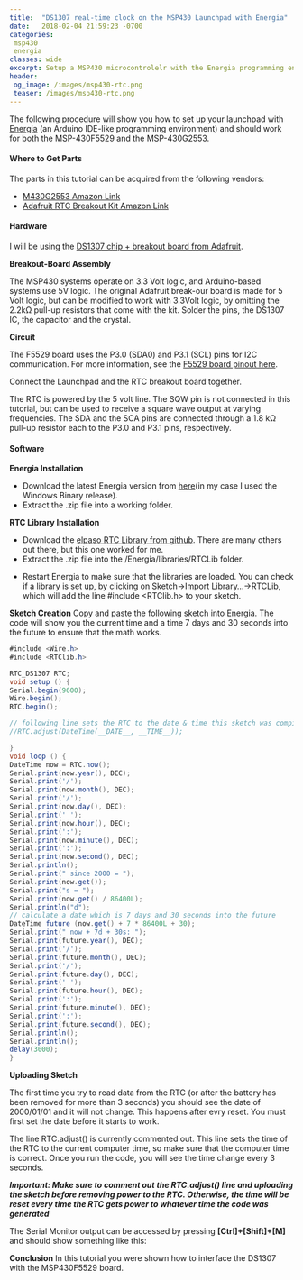 ```yaml
---
title:  "DS1307 real-time clock on the MSP430 Launchpad with Energia"
date:   2018-02-04 21:59:23 -0700
categories: 
 msp430
 energia
classes: wide
excerpt: Setup a MSP430 microcontrolelr with the Energia programming environment.
header:
 og_image: /images/msp430-rtc.png
 teaser: /images/msp430-rtc.png
---
```



The following procedure will show you how to set up your launchpad with [Energia](http://energia.nu/) (an Arduino IDE-like programming environment) and should work for both the MSP-430F5529 and the MSP-430G2553.


#### Where to Get Parts
The parts in this tutorial can be acquired from the following vendors:
* [M430G2553 Amazon Link](https://www.amazon.com/gp/product/B01NC2Y6BM)
* [Adafruit RTC Breakout Kit Amazon Link](https://www.amazon.com/gp/product/B01MS40AOD)



#### Hardware
I will be using the [DS1307 chip + breakout board from Adafruit](https://www.adafruit.com/products/264).


__Breakout-Board Assembly__

The MSP430 systems operate on 3.3 Volt logic, and Arduino-based systems use 5V logic. The original Adafruit break-our board is made for 5 Volt logic, but can be modified to work with 3.3Volt logic, by omitting the 2.2kΩ pull-up resistors that come with the kit. Solder the pins, the DS1307 IC, the capacitor and the crystal.

__Circuit__

The F5529 board uses the P3.0 (SDA0) and P3.1 (SCL) pins for I2C communication. For more information, see the [F5529 board pinout here](https://energia.nu/pinmaps/msp-exp430f5529/).

Connect the Launchpad and the RTC breakout board together.

The RTC is powered by the 5 volt line. The SQW pin is not connected in this tutorial, but can be used to receive a square wave output at varying frequencies. The SDA and the SCA pins are connected through a 1.8 kΩ pull-up resistor each to the P3.0 and P3.1 pins, respectively.


#### Software

__Energia Installation__

* Download the latest Energia version from [here](https://energia.nu/download/)(in my case I used the Windows Binary release).
* Extract the .zip file into a working folder.

__RTC Library Installation__


* Download the [elpaso RTC Library from github](https://github.com/elpaso/rtclib). There are many others out there, but this one worked for me.
* Extract the .zip file into the /Energia/libraries/RTCLib folder.
- Restart Energia to make sure that the libraries are loaded. You can check if a library is set up, by clicking on Sketch->Import Library…->RTCLib, which will add the line #include <RTClib.h> to your sketch.


__Sketch Creation__
Copy and paste the following sketch into Energia. The code will show you the current time and a time 7 days and 30 seconds into the future to ensure that the math works.


~~~ cs
#include <Wire.h>
#include <RTClib.h>

RTC_DS1307 RTC;
void setup () {
Serial.begin(9600);
Wire.begin();
RTC.begin();

// following line sets the RTC to the date & time this sketch was compiled
//RTC.adjust(DateTime(__DATE__, __TIME__));

}
void loop () {
DateTime now = RTC.now();
Serial.print(now.year(), DEC);
Serial.print('/');
Serial.print(now.month(), DEC);
Serial.print('/');
Serial.print(now.day(), DEC);
Serial.print(' ');
Serial.print(now.hour(), DEC);
Serial.print(':');
Serial.print(now.minute(), DEC);
Serial.print(':');
Serial.print(now.second(), DEC);
Serial.println();
Serial.print(" since 2000 = ");
Serial.print(now.get());
Serial.print("s = ");
Serial.print(now.get() / 86400L);
Serial.println("d");
// calculate a date which is 7 days and 30 seconds into the future
DateTime future (now.get() + 7 * 86400L + 30);
Serial.print(" now + 7d + 30s: ");
Serial.print(future.year(), DEC);
Serial.print('/');
Serial.print(future.month(), DEC);
Serial.print('/');
Serial.print(future.day(), DEC);
Serial.print(' ');
Serial.print(future.hour(), DEC);
Serial.print(':');
Serial.print(future.minute(), DEC);
Serial.print(':');
Serial.print(future.second(), DEC);
Serial.println();
Serial.println();
delay(3000);
}
~~~

__Uploading Sketch__

The first time you try to read data from the RTC (or after the battery has been removed for more than 3 seconds) you should see the date of 2000/01/01 and it will not change. This happens after evry reset. You must first set the date before it starts to work.

The line RTC.adjust() is currently commented out. This line sets the time of the RTC to the current computer time, so make sure that the computer time is correct. Once you run the code, you will see the time change every 3 seconds.

___Important: Make sure to comment out the RTC.adjust() line and uploading the sketch before removing power to the RTC. Otherwise, the time will be reset every time the RTC gets power to whatever time the code was generated___

The Serial Monitor output can be accessed by pressing __[Ctrl]+[Shift]+[M]__ and should show something like this:


__Conclusion__
In this tutorial you were shown how to interface the DS1307 with the MSP430F5529 board.
